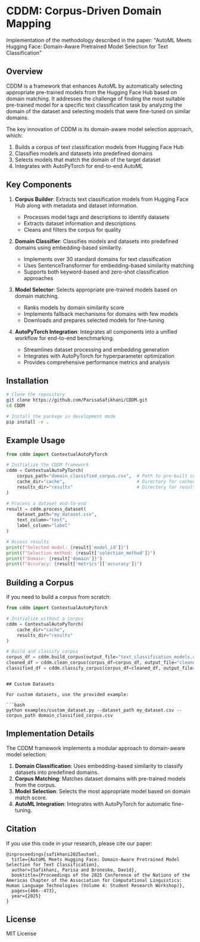 # CDDM: Corpus-Driven Domain Mapping

Implementation of the methodology described in the paper:
"AutoML Meets Hugging Face: Domain-Aware Pretrained Model Selection for Text Classification"

## Overview

CDDM is a framework that enhances AutoML by automatically selecting appropriate pre-trained models from the Hugging Face Hub based on domain matching. It addresses the challenge of finding the most suitable pre-trained model for a specific text classification task by analyzing the domain of the dataset and selecting models that were fine-tuned on similar domains.

The key innovation of CDDM is its domain-aware model selection approach, which:
1. Builds a corpus of text classification models from Hugging Face Hub
2. Classifies models and datasets into predefined domains
3. Selects models that match the domain of the target dataset
4. Integrates with AutoPyTorch for end-to-end AutoML

## Key Components

1. **Corpus Builder**: Extracts text classification models from Hugging Face Hub along with metadata and dataset information.
   - Processes model tags and descriptions to identify datasets
   - Extracts dataset information and descriptions
   - Cleans and filters the corpus for quality

2. **Domain Classifier**: Classifies models and datasets into predefined domains using embedding-based similarity.
   - Implements over 30 standard domains for text classification
   - Uses SentenceTransformer for embedding-based similarity matching
   - Supports both keyword-based and zero-shot classification approaches

3. **Model Selector**: Selects appropriate pre-trained models based on domain matching.
   - Ranks models by domain similarity score
   - Implements fallback mechanisms for domains with few models
   - Downloads and prepares selected models for fine-tuning

4. **AutoPyTorch Integration**: Integrates all components into a unified workflow for end-to-end benchmarking.
   - Streamlines dataset processing and embedding generation
   - Integrates with AutoPyTorch for hyperparameter optimization
   - Provides comprehensive performance metrics and analysis

## Installation

```bash
# Clone the repository
git clone https://github.com/ParisaSafikhani/CDDM.git
cd CDDM

# Install the package in development mode
pip install -e .
```

## Example Usage

```python
from cddm import ContextualAutoPyTorch

# Initialize the CDDM framework
cddm = ContextualAutoPyTorch(
    corpus_path="domain_classified_corpus.csv",  # Path to pre-built corpus
    cache_dir="cache",                           # Directory for cached models
    results_dir="results"                        # Directory for results
)

# Process a dataset end-to-end
result = cddm.process_dataset(
    dataset_path="my_dataset.csv",
    text_column="text",
    label_column="label"
)

# Access results
print(f"Selected model: {result['model_id']}")
print(f"Selection method: {result['selection_method']}")
print(f"Domain: {result['domain']}")
print(f"Accuracy: {result['metrics']['accuracy']}")
```

## Building a Corpus

If you need to build a corpus from scratch:

```python
from cddm import ContextualAutoPyTorch

# Initialize without a corpus
cddm = ContextualAutoPyTorch(
    cache_dir="cache",
    results_dir="results"
)

# Build and classify corpus
corpus_df = cddm.build_corpus(output_file="text_classification_models.csv")
cleaned_df = cddm.clean_corpus(corpus_df=corpus_df, output_file="cleaned_corpus.csv")
classified_df = cddm.classify_corpus(corpus_df=cleaned_df, output_file="domain_classified_corpus.csv")
```

```

## Custom Datasets

For custom datasets, use the provided example:

```bash
python examples/custom_dataset.py --dataset_path my_dataset.csv --corpus_path domain_classified_corpus.csv
```

## Implementation Details

The CDDM framework implements a modular approach to domain-aware model selection:

1. **Domain Classification**: Uses embedding-based similarity to classify datasets into predefined domains. 
2. **Corpus Matching**: Matches dataset domains with pre-trained models from the corpus.
3. **Model Selection**: Selects the most appropriate model based on domain match score.
4. **AutoML Integration**: Integrates with AutoPyTorch for automatic fine-tuning.

## Citation

If you use this code in your research, please cite our paper:

```
@inproceedings{safikhani2025automl,
  title={AutoML Meets Hugging Face: Domain-Aware Pretrained Model Selection for Text Classification},
  author={Safikhani, Parisa and Broneske, David},
  booktitle={Proceedings of the 2025 Conference of the Nations of the Americas Chapter of the Association for Computational Linguistics: Human Language Technologies (Volume 4: Student Research Workshop)},
  pages={466--473},
  year={2025}
}
```

## License

MIT License 
